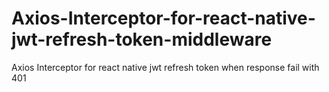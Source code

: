 # Axios-Interceptor-for-react-native-jwt-refresh-token-middleware
Axios Interceptor for react native jwt refresh token when response fail with 401
